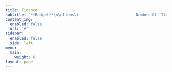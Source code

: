 ```yaml
---
title: Finance
subtitle: "**Budget**\n\nItems\t                         Number Of  Items\t      Cost (duration 5 months)\t        Hourly Wage\r\n\nMy Own Fees                  \t--\t                              $61,000                         \t     $17 \r\n\nServers\t                                5\t                              $17,000 \t                              --\r\n\nSoftware Testers\t               1\t                              $8,000                           \t     $20 \r\n\nInternet connections\t       2\t                              $65,000                       \t     $24 \r\n\nDesigners\t                       2                                     $71,000 \t                             $18 \r\n\nDevelopers\t                     2\t                                     $71,000 \t                             $18 \r\n\nMaintenance                        --\t                             $8,000 \t                              --\r\n\nTotal\t                          12\t                                    $301,000 \t                              --\r\n\n\n\n**What I Need To Get Started**\n\nTo start this project I need funds so I will find the investors who will give me funds to start working on my project.\n\nI will give 11% of my profit  every year to that person who will invest money in my company\n. In future is i get more profit from my business than I will also increase the profit of investors."
content_img:
  enabled: false
  url: '#'
sidebar:
  enabled: false
  side: left
menu:
  main:
    weight: 6
layout: page
---
```


